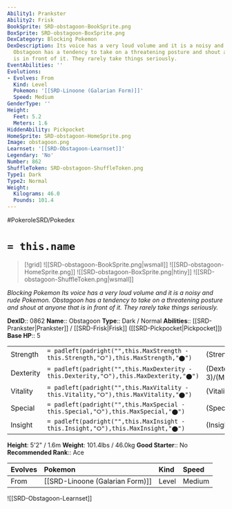 ```yaml
---
Ability1: Prankster
Ability2: Frisk
BookSprite: SRD-obstagoon-BookSprite.png
BoxSprite: SRD-obstagoon-BoxSprite.png
DexCategory: Blocking Pokemon
DexDescription: Its voice has a very loud volume and it is a noisy and rude Pokemon.
  Obstagoon has a tendency to take on a threatening posture and shout at anyone that
  is in front of it. They rarely take things seriously.
EventAbilities: ''
Evolutions:
- Evolves: From
  Kind: Level
  Pokemon: '[[SRD-Linoone (Galarian Form)]]'
  Speed: Medium
GenderType: ''
Height:
  Feet: 5.2
  Meters: 1.6
HiddenAbility: Pickpocket
HomeSprite: SRD-obstagoon-HomeSprite.png
Image: obstagoon.png
Learnset: '[[SRD-Obstagoon-Learnset]]'
Legendary: 'No'
Number: 862
ShuffleToken: SRD-obstagoon-ShuffleToken.png
Type1: Dark
Type2: Normal
Weight:
  Kilograms: 46.0
  Pounds: 101.4
---
```


#PokeroleSRD/Pokedex

# `= this.name`

> [!grid]
> ![[SRD-obstagoon-BookSprite.png|wsmall]]
> ![[SRD-obstagoon-HomeSprite.png]]
> ![[SRD-obstagoon-BoxSprite.png|htiny]]
> ![[SRD-obstagoon-ShuffleToken.png|wsmall]]


*Blocking Pokemon*
*Its voice has a very loud volume and it is a noisy and rude Pokemon. Obstagoon has a tendency to take on a threatening posture and shout at anyone that is in front of it. They rarely take things seriously.*

**DexID**:: 0862
**Name**:: Obstagoon
**Type**:: Dark / Normal
**Abilities**:: [[SRD-Prankster|Prankster]] / [[SRD-Frisk|Frisk]] ([[SRD-Pickpocket|Pickpocket]])
**Base HP**:: 5

|           |                                                                                        |                                          |
| --------- | -------------------------------------------------------------------------------------- | ---------------------------------------- |
| Strength  | `= padleft(padright("",this.MaxStrength - this.Strength,"⭘"),this.MaxStrength,"⬤")`    | (Strength::2)/(MaxStrength::5)   |
| Dexterity | `= padleft(padright("",this.MaxDexterity - this.Dexterity,"⭘"),this.MaxDexterity,"⬤")` | (Dexterity:: 3)/(MaxDexterity::6) |
| Vitality  | `= padleft(padright("",this.MaxVitality - this.Vitality,"⭘"),this.MaxVitality,"⬤")`    | (Vitality::3)/(MaxVitality::6)   |
| Special   | `= padleft(padright("",this.MaxSpecial - this.Special,"⭘"),this.MaxSpecial,"⬤")`       | (Special::2)/(MaxSpecial::4)     |
| Insight   | `= padleft(padright("",this.MaxInsight - this.Insight,"⭘"),this.MaxInsight,"⬤")`       | (Insight::2)/(MaxInsight::5)     |

**Height**: 5'2" / 1.6m
**Weight**: 101.4lbs / 46.0kg
**Good Starter**:: No
**Recommended Rank**:: Ace

| Evolves   | Pokemon                         | Kind   | Speed   |
|:----------|:--------------------------------|:-------|:--------|
| From      | [[SRD-Linoone (Galarian Form)]] | Level  | Medium  |

![[SRD-Obstagoon-Learnset]]